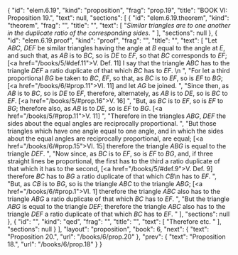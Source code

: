 {
  "id": "elem.6.19",
  "kind": "proposition",
  "frag": "prop.19",
  "title": "BOOK VI: Proposition 19.",
  "text": null,
  "sections": [
    {
      "id": "elem.6.19.theorem",
      "kind": "theorem",
      "frag": "",
      "title": "",
      "text": [
        "<var>Similar triangles are to one another in the duplicate ratio of the corresponding sides</var>. "
      ],
      "sections": null
    },
    {
      "id": "elem.6.19.proof",
      "kind": "proof",
      "frag": "",
      "title": "",
      "text": [
        "Let <var>ABC</var>, <var>DEF</var> be similar triangles having the angle at <var>B</var> equal to the angle at <var>E</var>, and such that, as <var>AB</var> is to <var>BC</var>, so is <var>DE</var> to <var>EF</var>, so that <var>BC</var> corresponds to <var>EF</var>; [<a href=\"/books/5/#def.11\">V. Def. 11</a>] I say that the triangle <var>ABC</var> has to the triangle <var>DEF</var> a ratio duplicate of that which <var>BC</var> has to <var>EF</var>. \n      ",
        "For let a third proportional <var>BG</var> be taken to <var>BC</var>, <var>EF</var>, so that, as <var>BC</var> is to <var>EF</var>, so is <var>EF</var> to <var>BG</var>; [<a href=\"/books/6/#prop.11\">VI. 11</a>] and let <var>AG</var> be joined. ",
        "Since then, as <var>AB</var> is to <var>BC</var>, so is <var>DE</var> to <var>EF</var>, therefore, alternately, as <var>AB</var> is to <var>DE</var>, so is <var>BC</var> to <var>EF</var>. [<a href=\"/books/5/#prop.16\">V. 16</a>] ",
        "But, as <var>BC</var> is to <var>EF</var>, so is <var>EF</var> to <var>BG</var>; therefore also, as <var>AB</var> is to <var>DE</var>, so is <var>EF</var> to <var>BG</var>. [<a href=\"/books/5/#prop.11\">V. 11</a>] ",
        "Therefore in the triangles <var>ABG</var>, <var>DEF</var> the sides about the equal angles are reciprocally proportional. ",
        "But those triangles which have one angle equal to one angle, and in which the sides about the equal angles are reciprocally proportional, are equal; [<a href=\"/books/6/#prop.15\">VI. 15</a>] therefore the triangle <var>ABG</var> is equal to the triangle <var>DEF</var>. ",
        "Now since, as <var>BC</var> is to <var>EF</var>, so is <var>EF</var> to <var>BG</var>, and, if three straight lines be proportional, the first has to the third a ratio duplicate of that which it has to the second, [<a href=\"/books/5/#def.9\">V. Def. 9</a>] therefore <var>BC</var> has to <var>BG</var> a ratio duplicate of that which <var>CB</var>\n       has to <var>EF</var>. ",
        "But, as <var>CB</var> is to <var>BG</var>, so is the triangle <var>ABC</var> to the triangle <var>ABG</var>; [<a href=\"/books/6/#prop.1\">VI. 1</a>] therefore the triangle <var>ABC</var> also has to the triangle <var>ABG</var> a ratio duplicate of that which <var>BC</var> has to <var>EF</var>. ",
        "But the triangle <var>ABG</var> is equal to the triangle <var>DEF</var>; therefore the triangle <var>ABC</var> also has to the triangle <var>DEF</var> a ratio duplicate of that which <var>BC</var> has to <var>EF</var>. "
      ],
      "sections": null
    },
    {
      "id": "",
      "kind": "qed",
      "frag": "",
      "title": "",
      "text": [
        "Therefore etc. "
      ],
      "sections": null
    }
  ],
  "layout": "proposition",
  "book": 6,
  "next": {
    "text": "Proposition 20.",
    "url": "/books/6/prop.20"
  },
  "prev": {
    "text": "Proposition 18.",
    "url": "/books/6/prop.18"
  }
}
